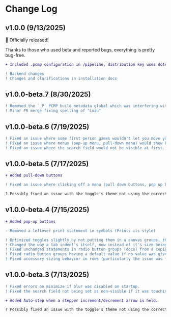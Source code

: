 # Change Log

## v1.0.0 (9/13/2025)

🥳 Officially released!

Thanks to those who used beta and reported bugs, everything is pretty bug-free.

```diff
+ Included .pcmp configuration in /pipeline, distribution key uses dotenv now

! Backend changes
! Changes and clarifications in installation docs
```

## v1.0.0-beta.7 (8/30/2025)

```diff
! Removed the `_P` PCMP build metadata global which was interfering with other builds that use PCMP. (It is now instead preserved in metadata tags.)
! Minor PR merge fixing spelling of "Luau"
```

## v1.0.0-beta.6 (7/19/2025)

```diff
! Fixed an issue where some first person games wouldn't let you move your camera around with a cascade window open. This was due to a modal frame.
! Fixed an issue where menus (pop-up menu, pull-down menu) would show behind the main window.
! Fixed an issue where the search field would not be visible at first.
```

## v1.0.0-beta.5 (7/17/2025)

```diff
+ Added pull-down buttons

! Fixed an issue where clicking off a menu (pull down buttons, pop up buttons) is offset around 30-40 pixels. This was fixed by counter-accounting for topbar inset.

? Possibly fixed an issue with the toggle's theme not using the correct theme on startup
```

## v1.0.0-beta.4 (7/15/2025)

```diff
+ Added pop-up buttons

- Removed a leftover print statement in symbols (Prints its style)

! Optimized toggles slightly by not putting them in a canvas groups, this should improve memory consumption.
! Changed the way a tab indent's itself, now instead of it's size being changed, the contents margins shrink to the right.
! Fixed unchanged statements in radio button groups (docs) from a copied component document in the docs.
! Fixed radio button groups having a default value if no value was given.
! Fixed accessory sizing behavior in rows (particularly the issue was for text fields, but this extends to all components.)
```

## v1.0.0-beta.3 (7/13/2025)

```diff
! Fixed errors on minimize if blur was disabled on startup.
! Fixed the search field not being set as non-visible if it was touching something on startup.

+ Added Auto-step when a stepper increment/decrement arrow is held.

? Possibly fixed an issue with the toggle's theme not using the correct theme on startup
```
